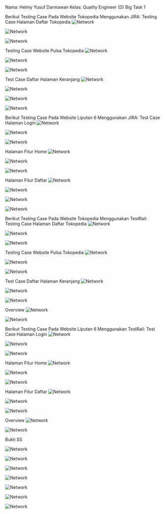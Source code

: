 Nama: Helmy Yusuf Darmawan
Kelas: Quality Engineer (D)
Big Task 1

Berikut Testing Case Pada Website Tokopedia Menggunakan JIRA:
Testing Case Halaman Daftar Tokopedia
![Network](./Schreenshoot/Jira5a.jpg)

![Network](./Schreenshoot/Jira7a.jpg)

![Network](./Schreenshoot/Jira3a.jpg)

Testing Case Website Pulsa Tokopedia
![Network](./Schreenshoot/Jira1a.jpg)

![Network](./Schreenshoot/Jira2a.jpg)

![Network](./Schreenshoot/Jira4a.jpg)

Test Case Daftar Halaman Keranjang
![Network](./Schreenshoot/Jira6a.jpg)

![Network](./Schreenshoot/Jira8a.jpg)

![Network](./Schreenshoot/Jira9a.jpg)

![Network](./Schreenshoot/Jira10.jpg)


Berikut Testing Case Pada Website Liputan 6 Menggunakan JIRA:
Test Case Halaman Login
![Network](./Schreenshoot/Jira9.jpg)

![Network](./Schreenshoot/Jira8.jpg)

![Network](./Schreenshoot/Jira7.jpg)

Halaman Fitur Home
![Network](./Schreenshoot/Jira4.jpg)

![Network](./Schreenshoot/Jira5.jpg)

![Network](./Schreenshoot/Jira6.jpg)

Halaman Fitur Daftar
![Network](./Schreenshoot/Jira1.jpg)

![Network](./Schreenshoot/Jira2.jpg)

![Network](./Schreenshoot/Jira3.jpg)


![Network](./Schreenshoot/Jira11.jpg)


Berikut Testing Case Pada Website Tokopedia Menggunakan TestRail:
Testing Case Halaman Daftar Tokopedia
![Network](./Schreenshoot/Tesrail1.jpg)

![Network](./Schreenshoot/Tesrail2.jpg)

![Network](./Schreenshoot/Tesrail3.jpg)

Testing Case Website Pulsa Tokopedia
![Network](./Schreenshoot/Tesrail7.jpg)

![Network](./Schreenshoot/Tesrail8.jpg)

![Network](./Schreenshoot/Tesrail69.jpg)

Test Case Daftar Halaman Keranjang
![Network](./Schreenshoot/Tesrail4.jpg)

![Network](./Schreenshoot/Tesrail5.jpg)

![Network](./Schreenshoot/Tesrail6.jpg)

Overview
![Network](./Schreenshoot/Tesrail10.jpg)

![Network](./Schreenshoot/Tesrail11.jpg)


Berikut Testing Case Pada Website Liputan 6 Menggunakan TestRail:
Test Case Halaman Login
![Network](./Schreenshoot/Tesrail1a.jpg)

![Network](./Schreenshoot/Tesrail2a.jpg)

![Network](./Schreenshoot/Tesrail3a.jpg)

Halaman Fitur Home
![Network](./Schreenshoot/Tesrail4a.jpg)

![Network](./Schreenshoot/Tesrail5a.jpg)

![Network](./Schreenshoot/Tesrail6a.jpg)

Halaman Fitur Daftar
![Network](./Schreenshoot/Tesrail7a.jpg)

![Network](./Schreenshoot/Tesrail8a.jpg)

![Network](./Schreenshoot/Tesrail9a.jpg)

Overview
![Network](./Schreenshoot/Tesrail10a.jpg)

![Network](./Schreenshoot/Tesrail11a.jpg)

Bukti SS

![Network](./Schreenshoot/1.jpg)

![Network](./Schreenshoot/2.jpg)

![Network](./Schreenshoot/3.jpg)

![Network](./Schreenshoot/4.jpg)

![Network](./Schreenshoot/5.jpg)

![Network](./Schreenshoot/6.jpg)

![Network](./Schreenshoot/7.jpg)